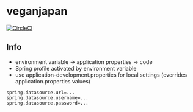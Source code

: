 # veganjapan

[![CircleCI](https://circleci.com/gh/alextjp/veganjapan/tree/master.svg?style=svg)](https://circleci.com/gh/alextjp/veganjapan/tree/master)

## Info
* environment variable -> application properties -> code  
* Spring profile activated by environment variable  
* use application-development.properties for local settings (overrides application.properties values)
```
spring.datasource.url=...
spring.datasource.username=...
spring.datasource.password=...
```

